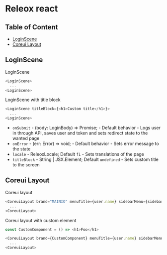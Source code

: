 # Releox react
## Table of Content
- [LoginScene](#loginscene)
- [Coreui Layout](#coreui-layout)

## LoginScene
LoginScene
```js
<LoginScene>
  ...
<LoginScene>
```
LoginScene with title block
```js
<LoginScene titleBlock={<h1>Custom title</h1>}>
  ...
<LoginScene>
```
- `onSubmit` - (body: LoginBody) => Promise<void>; - Default behavior - Logs user in through API, saves user and token and sets redirect state to the wanted page
- `onError` - (err: Error) => void; - Default behavior - Sets error message to the state
- `locale` - ReleoxLocale; Default `fi` - Sets translations of the page
- `titleBlock` - String | JSX.Element; Default `undefined` - Sets custom title to the screen


## Coreui Layout
Coreui layout
```js
<CoreuiLayout brand="MAINIO" menuTitle={user.name} sidebarMenu={sidebarMenu}>
  ...
<CoreuiLayout>
```
Coreui layout with custom element
```js
const CustomComponent = () => <h1>Foo</h1>

<CoreuiLayout brand={CustomComponent} menuTitle={user.name} sidebarMenu={sidebarMenu}>
  ...
<CoreuiLayout>
```
